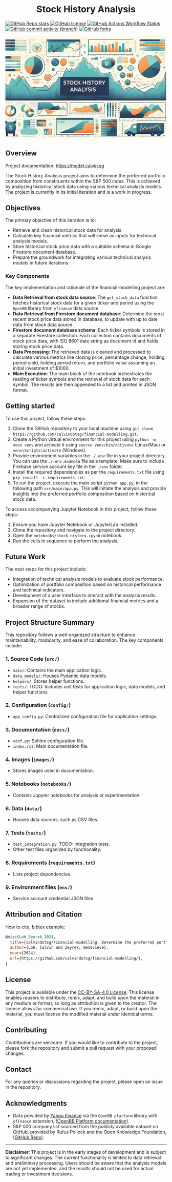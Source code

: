 <!-- PROJECT LOGO -->
<br />
<p align="center">
  <h1 align="center">Stock History Analysis</h1>
</p>
<!-- PROJECT LOGO -->

[![GitHub Repo stars](https://img.shields.io/github/stars/calvindotsg/financial-modelling)](https://github.com/calvindotsg/financial-modelling/stargazers)
[![GitHub license](https://img.shields.io/github/license/calvindotsg/financial-modelling)](./LICENSE)
[![GitHub Actions Workflow Status](https://img.shields.io/github/actions/workflow/status/calvindotsg/financial-modelling/documentation.yml)](https://github.com/calvindotsg/financial-modelling/actions/workflows/documentation.yml)
[![GitHub commit activity (branch)](https://img.shields.io/github/commit-activity/w/calvindotsg/financial-modelling/main)](https://github.com/calvindotsg/financial-modelling/commits/main/)
[![GitHub forks](https://img.shields.io/github/forks/calvindotsg/financial-modelling)](https://github.com/calvindotsg/financial-modelling/forks)


[![Project banner](images/project_banner.jpeg)](https://model.calvin.sg)

## Overview
Project documentation: https://model.calvin.sg

The Stock History Analysis project aims to determine the preferred portfolio composition from constituents within the S&P 500 index. This is achieved by analyzing historical stock data using various technical analysis models. The project is currently in its initial iteration and is a work in progress.

## Objectives
The primary objective of this iteration is to:
- Retrieve and clean historical stock data for analysis.
- Calculate key financial metrics that will serve as inputs for technical analysis models.
- Store historical stock price data with a suitable schema in Google Firestore document database.
- Prepare the groundwork for integrating various technical analysis models in future iterations.

### Key Components
The key implementation and rationale of the financial-modelling project are:
- **Data Retrieval from stock data source**: The `get_stock_data` function fetches historical stock data for a given ticker and period using the `OpenBB` library from `yfinance` data source.
- **Data Retrieval from Firestore document database**: Determine the most recent stock price data stored in database, to update with up to date data from stock data source.
- **Firestore document database schema**: Each ticker symbols is stored in a separate Firestore collection. Each collection contains documents of stock price data, with ISO 8601 date string as document id and fields storing stock price data.
- **Data Processing**: The retrieved data is cleaned and processed to calculate various metrics like closing price, percentage change, holding period yield, holding period return, and portfolio value assuming an initial investment of $1000.
- **Main Execution**: The main block of the notebook orchestrates the reading of ticker symbols and the retrieval of stock data for each symbol. The results are then appended to a list and printed in JSON format.

## Getting started
To use this project, follow these steps:
1. Clone the GitHub repository to your local machine using `git clone https://github.com/calvindotsg/financial-modelling.git`.
2. Create a Python virtual environment for this project using `python -m venv venv` and activate it using `source venv/bin/activate` (Linux/Mac) or `venv\Scripts\activate` (Windows).
3. Provide environment variables in the `./.env` file in your project directory. You can use the `./.env.example` file as a template. Make sure to include Firebase service account key file in the `./env` folder.
4. Install the required dependencies as per the `requirements.txt` file using `pip install -r requirements.txt`.
5. To run the project, execute the main script `python app.py`, in the following path `src/main/app.py`. This will initiate the analysis and provide insights into the preferred portfolio composition based on historical stock data.

To access accompanying Jupyter Notebook in this project, follow these steps:
1. Ensure you have Jupyter Notebook or JupyterLab installed.
2. Clone the repository and navigate to the project directory.
3. Open the `notebooks/stock-history.ipynb` notebook.
4. Run the cells in sequence to perform the analysis.

## Future Work
The next steps for this project include:
- Integration of technical analysis models to evaluate stock performance.
- Optimization of portfolio composition based on historical performance and technical indicators.
- Development of a user interface to interact with the analysis results.
- Expansion of the dataset to include additional financial metrics and a broader range of stocks.

## Project Structure Summary

This repository follows a well-organized structure to enhance maintainability, modularity, and ease of collaboration. The key components include:

### 1. Source Code (`src/`)

- `main/`: Contains the main application logic.
- `data_models/`: Houses Pydantic data models.
- `helpers/`: Stores helper functions.
- `tests/`: TODO: Includes unit tests for application logic, data models, and helper functions.

### 2. Configuration (`config/`)

- `app_config.py`: Centralized configuration file for application settings.

### 3. Documentation (`docs/`)

- `conf.py`: Sphinx configuration file.
- `index.rst`: Main documentation file.

### 4. Images (`images/`)

- Stores images used in documentation.

### 5. Notebooks (`notebooks/`)

- Contains Jupyter notebooks for analysis or experimentation.

### 6. Data (`data/`)

- Houses data sources, such as CSV files.

### 7. Tests (`tests/`)

- `test_integration.py`: TODO: Integration tests.
- Other test files organized by functionality.

### 8. Requirements (`requirements.txt`)

- Lists project dependencies.

### 9. Environment files (`env/`)

- Service account credential JSON files

## Attribution and Citation
How to cite, bibtex example:
```bibtex
@misc{Loh_Zeyrek_2024,
  title={calvindotsg/Financial-modelling: Determine the preferred portfolio composition from constituents within the S&P 500 index},
  author={Loh, Calvin and Zeyrek, Genevieve},
  year={2024},
  url={https://github.com/calvindotsg/financial-modelling/},
}
```

## License
This project is available under the [CC-BY-SA-4.0 License](LICENSE.md). This license enables reusers to distribute, remix, adapt, and build upon the material in any medium or format, so long as attribution is given to the creator. The license allows for commercial use. If you remix, adapt, or build upon the material, you must license the modified material under identical terms.

## Contributing
Contributions are welcome. If you would like to contribute to the project, please fork the repository and submit a pull request with your proposed changes.

## Contact
For any queries or discussions regarding the project, please open an issue in the repository.

## Acknowledgments
- Data provided by [Yahoo Finance](https://finance.yahoo.com/) via the `OpenBB platform` library with `yfinance` extension, ([OpenBB Platform documentation](https://docs.openbb.co/platform)).
- S&P 500 company list sourced from the publicly available dataset on GitHub, provided by Rufus Pollock and the Open Knowledge Foundation, ([GitHub Repo](https://github.com/datasets/s-and-p-500-companies/)).

---

**Disclaimer**: This project is in the early stages of development and is subject to significant changes. The current functionality is limited to data retrieval and preliminary processing. Users should be aware that the analysis models are not yet implemented, and the results should not be used for actual trading or investment decisions.
